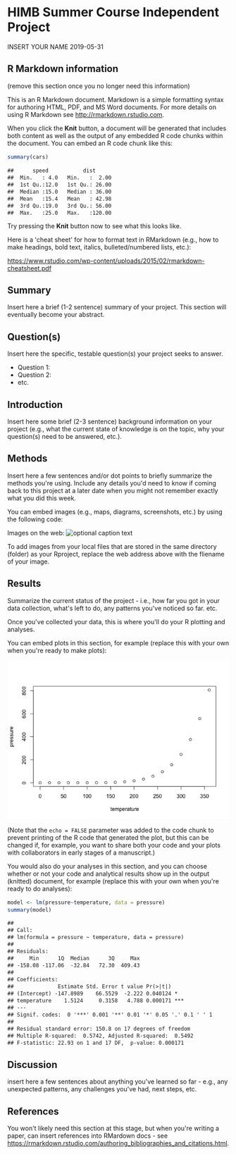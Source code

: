 HIMB Summer Course Independent Project
================
INSERT YOUR NAME
2019-05-31

R Markdown information
----------------------

(remove this section once you no longer need this information)

This is an R Markdown document. Markdown is a simple formatting syntax for authoring HTML, PDF, and MS Word documents. For more details on using R Markdown see <http://rmarkdown.rstudio.com>.

When you click the **Knit** button, a document will be generated that includes both content as well as the output of any embedded R code chunks within the document. You can embed an R code chunk like this:

``` r
summary(cars)
```

    ##      speed           dist       
    ##  Min.   : 4.0   Min.   :  2.00  
    ##  1st Qu.:12.0   1st Qu.: 26.00  
    ##  Median :15.0   Median : 36.00  
    ##  Mean   :15.4   Mean   : 42.98  
    ##  3rd Qu.:19.0   3rd Qu.: 56.00  
    ##  Max.   :25.0   Max.   :120.00

Try pressing the **Knit** button now to see what this looks like.

Here is a 'cheat sheet' for how to format text in RMarkdown (e.g., how to make headings, bold text, italics, bulleted/numbered lists, etc.):

<https://www.rstudio.com/wp-content/uploads/2015/02/rmarkdown-cheatsheet.pdf>

Summary
-------

Insert here a brief (1-2 sentence) summary of your project. This section will eventually become your abstract.

Question(s)
-----------

Insert here the specific, testable question(s) your project seeks to answer.

-   Question 1:
-   Question 2:
-   etc.

Introduction
------------

Insert here some brief (2-3 sentence) background information on your project (e.g., what the current state of knowledge is on the topic, why your question(s) need to be answered, etc.).

Methods
-------

Insert here a few sentences and/or dot points to briefly summarize the methods you're using. Include any details you'd need to know if coming back to this project at a later date when you might not remember exactly what you did this week.

You can embed images (e.g., maps, diagrams, screenshots, etc.) by using the following code:

Images on the web: ![optional caption text](https://www.bestfunnies.com/wp-content/uploads/2012/08/Funny-Fish-11.jpg)

To add images from your local files that are stored in the same directory (folder) as your Rproject, replace the web address above with the fliename of your image.

Results
-------

Summarize the current status of the project - i.e., how far you got in your data collection, what's left to do, any patterns you've noticed so far. etc.

Once you've collected your data, this is where you'll do your R plotting and analyses.

You can embed plots in this section, for example (replace this with your own when you're ready to make plots):

![](IndependentProject_files/figure-markdown_github/pressure%20plot-1.png)

(Note that the `echo = FALSE` parameter was added to the code chunk to prevent printing of the R code that generated the plot, but this can be changed if, for example, you want to share both your code and your plots with collaborators in early stages of a manuscript.)

You would also do your analyses in this section, and you can choose whether or not your code and analytical results show up in the output (knitted) document, for example (replace this with your own when you're ready to do analyses):

``` r
model <- lm(pressure~temperature, data = pressure)
summary(model)
```

    ## 
    ## Call:
    ## lm(formula = pressure ~ temperature, data = pressure)
    ## 
    ## Residuals:
    ##     Min      1Q  Median      3Q     Max 
    ## -158.08 -117.06  -32.84   72.30  409.43 
    ## 
    ## Coefficients:
    ##              Estimate Std. Error t value Pr(>|t|)    
    ## (Intercept) -147.8989    66.5529  -2.222 0.040124 *  
    ## temperature    1.5124     0.3158   4.788 0.000171 ***
    ## ---
    ## Signif. codes:  0 '***' 0.001 '**' 0.01 '*' 0.05 '.' 0.1 ' ' 1
    ## 
    ## Residual standard error: 150.8 on 17 degrees of freedom
    ## Multiple R-squared:  0.5742, Adjusted R-squared:  0.5492 
    ## F-statistic: 22.93 on 1 and 17 DF,  p-value: 0.000171

Discussion
----------

insert here a few sentences about anything you've learned so far - e.g., any unexpected patterns, any challenges you've had, next steps, etc.

References
----------

You won't likely need this section at this stage, but when you're writing a paper, can insert references into RMardown docs - see <https://rmarkdown.rstudio.com/authoring_bibliographies_and_citations.html>.
